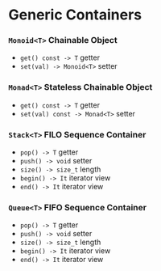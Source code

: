 # Generic Containers


### `Monoid<T>` Chainable Object
- `get() const -> T` getter
- `set(val) -> Monoid<T>` setter

### `Monad<T>` Stateless Chainable Object
- `get() const -> T` getter
- `set(val) const -> Monad<T>` setter

### `Stack<T>` FILO Sequence Container
- `pop() -> T` getter
- `push() -> void` setter
- `size() -> size_t` length
- `begin() -> It` iterator view
- `end() -> It` iterator view

### `Queue<T>` FIFO Sequence Container
- `pop() -> T` getter
- `push() -> void` setter
- `size() -> size_t` length
- `begin() -> It` iterator view
- `end() -> It` iterator view
